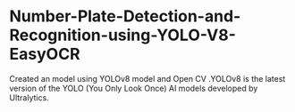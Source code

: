 # Number-Plate-Detection-and-Recognition-using-YOLO-V8-EasyOCR
Created an model using YOLOv8 model and Open CV .YOLOv8 is the latest version of the YOLO (You Only Look Once) AI models developed by Ultralytics.